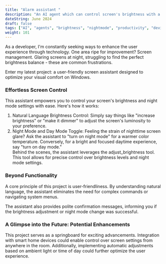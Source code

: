 ```yaml
---
title: "Alarm assistant "
description: "An AI agent which can control screen's brightness with a prompt 🎨"
dateString: June 2024
draft: false
tags: ["AI", "agents", "brightness", "nightmode", "productivity", "device"]
weight: 101
---
```

<!-- <iframe width="560" height="315" src="https://www.youtube.com/embed/YEgWdrZ1Kk0?si=ggL8JkaVO5BiVqm9" title="YouTube video player" frameborder="0" allow="accelerometer; autoplay; clipboard-write; encrypted-media; gyroscope; picture-in-picture; web-share" referrerpolicy="strict-origin-when-cross-origin" allowfullscreen></iframe> -->
As a developer, I'm constantly seeking ways to enhance the user experience through technology. One area ripe for improvement? Screen management. Glaring screens at night, struggling to find the perfect brightness balance - these are common frustrations.<br/>

Enter my latest project: a user-friendly screen assistant designed to optimize your visual comfort on Windows.
### Effortless Screen Control

This assistant empowers you to control your screen's brightness and night mode settings with ease. Here's how it works:<br/>

1. Natural Language Brightness Control: Simply say things like "increase brightness" or "make it dimmer" to adjust the screen's luminosity to your preference.
2. Night Mode and Day Mode Toggle: Feeling the strain of nighttime screen glare? Ask the assistant to "turn on night mode" for a warmer color temperature. Conversely, for a bright and focused daytime experience, say "turn on day mode." <br/>
Behind the scenes, the assistant leverages the adjust_brightness tool. This tool allows for precise control over brightness levels and night mode settings.

### Beyond Functionality

A core principle of this project is user-friendliness. By understanding natural language, the assistant eliminates the need for complex commands or navigating system menus.<br/>

The assistant also provides polite confirmation messages, informing you if the brightness adjustment or night mode change was successful.

### A Glimpse into the Future: Potential Enhancements
This project serves as a springboard for exciting advancements. Integration with smart home devices could enable control over screen settings from anywhere in the room. Additionally, implementing automatic adjustments based on ambient light or time of day could further optimize the user experience.

